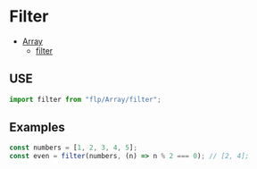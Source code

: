 # Filter
- [Array](../README.md)
  - [filter](.)

## USE

```javascript
import filter from "flp/Array/filter";
```

## Examples

```javascript
const numbers = [1, 2, 3, 4, 5];
const even = filter(numbers, (n) => n % 2 === 0); // [2, 4];
```

